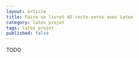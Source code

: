 ```yaml
---
layout: article
title: Faire un livret A5 recto-verso avec Latex
category: latex projet
tags: latex projet
published: false
---
```

TODO
